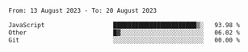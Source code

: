 <!--START_SECTION:waka-->

```txt
From: 13 August 2023 - To: 20 August 2023

JavaScript                   ███████████████████████▒░   93.98 %
Other                        █▓░░░░░░░░░░░░░░░░░░░░░░░   06.02 %
Git                          ░░░░░░░░░░░░░░░░░░░░░░░░░   00.00 %
```

<!--END_SECTION:waka-->
